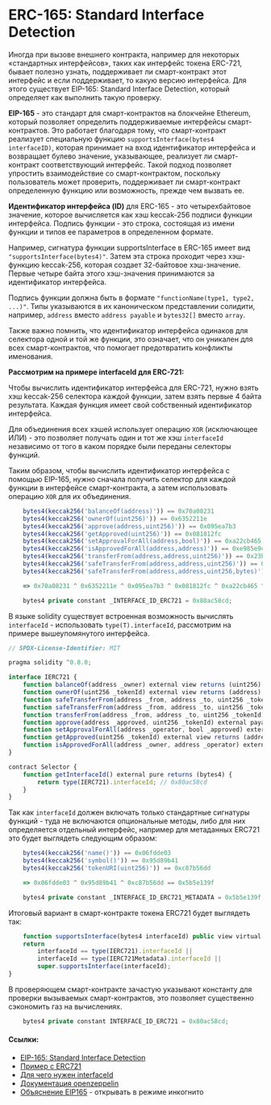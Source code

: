 # ERC-165: Standard Interface Detection

Иногда при вызове внешнего контракта, например для некоторых «стандартных интерфейсов», таких как интерфейс токена ERC-721, бывает полезно узнать, поддерживает ли смарт-контракт этот интерфейс и если поддерживает, то какую версию интерфейса. Для этого существует EIP-165: Standard Interface Detection, который определяет как выполнить такую проверку.

**EIP-165** - это стандарт для смарт-контрактов на блокчейне Ethereum, который позволяет определить поддерживаемые интерфейсы смарт-контрактов. Это работает благодаря тому, что смарт-контракт реализует специальную функцию `supportsInterface(bytes4 interfaceID)`, которая принимает на вход  идентификатор интерфейса и возвращает булево значение, указывающее, реализует ли смарт-контракт соответствующий интерфейс. Такой подход позволяет упростить взаимодействие со смарт-контрактом, поскольку пользователь может проверить, поддерживает ли смарт-контракт определенную функцию или возможность, прежде чем вызвать ее.

**Идентификатор интерфейса (ID)** для ERC-165 - это четырехбайтовое значение, которое вычисляется как хэш keccak-256 подписи функции интерфейса. Подпись функции - это строка, состоящая из имени функции и типов ее параметров в определенном формате.

Например, сигнатура функции supportsInterface в ERC-165 имеет вид `"supportsInterface(bytes4)"`. Затем эта строка проходит через хэш-функцию keccak-256, которая создает 32-байтовое хэш-значение. Первые четыре байта этого хэш-значения принимаются за идентификатор интерфейса.

Подпись функции должна быть в формате `"functionName(type1, type2, ...)"`. Типы указываются в их каноническом представлении солидити, например, `address` вместо `address payable` и `bytes32[]` вместо `array`.

Также важно помнить, что идентификатор интерфейса одинаков для селектора одной и той же функции, это означает, что он уникален для всех смарт-контрактов, что помогает предотвратить конфликты именования.

**Рассмотрим на примере interfaceId для ERC-721:**

Чтобы вычислить идентификатор интерфейса для ERC-721, нужно взять хэш keccak-256 селектора каждой функции, затем взять первые 4 байта результата. Каждая функция имеет свой собственный идентификатор интерфейса.

Для объединения всех хэшей использует операцию `XOR` (исключающее ИЛИ) - это позволяет получать один и тот же хэш `interfaceId` независимо от того в каком порядке были переданы селекторы функций.

Таким образом, чтобы вычислить идентификатор интерфейса с помощью EIP-165, нужно сначала получить селектор для каждой функции в интерфейсе смарт-контракта, а затем использовать операцию `XOR` для их объединения.

```js
    bytes4(keccak256('balanceOf(address)')) == 0x70a08231
    bytes4(keccak256('ownerOf(uint256)')) == 0x6352211e
    bytes4(keccak256('approve(address,uint256)')) == 0x095ea7b3
    bytes4(keccak256('getApproved(uint256)')) == 0x081812fc
    bytes4(keccak256('setApprovalForAll(address,bool)')) == 0xa22cb465
    bytes4(keccak256('isApprovedForAll(address,address)')) == 0xe985e9c5
    bytes4(keccak256('transferFrom(address,address,uint256)')) == 0x23b872dd
    bytes4(keccak256('safeTransferFrom(address,address,uint256)')) == 0x42842e0e
    bytes4(keccak256('safeTransferFrom(address,address,uint256,bytes)')) == 0xb88d4fde

    => 0x70a08231 ^ 0x6352211e ^ 0x095ea7b3 ^ 0x081812fc ^ 0xa22cb465 ^ 0xe985e9c ^ 0x23b872dd ^ 0x42842e0e ^ 0xb88d4fde == 0x80ac58cd

    bytes4 private constant _INTERFACE_ID_ERC721 = 0x80ac58cd;
```

В языке solidity существует встроенная возможность вычислять `interfaceId` - использовать `type(T).interfaceId`, рассмотрим на примере вышеупомянутого интерфейса.

```js
// SPDX-License-Identifier: MIT

pragma solidity ^0.8.0;

interface IERC721 {
	function balanceOf(address _owner) external view returns (uint256);
	function ownerOf(uint256 _tokenId) external view returns (address);
	function safeTransferFrom(address _from, address _to, uint256 _tokenId, bytes memory data) external payable;
	function safeTransferFrom(address _from, address _to, uint256 _tokenId) external payable;
	function transferFrom(address _from, address _to, uint256 _tokenId) external payable;
	function approve(address _approved, uint256 _tokenId) external payable;
	function setApprovalForAll(address _operator, bool _approved) external;
	function getApproved(uint256 _tokenId) external view returns (address);
	function isApprovedForAll(address _owner, address _operator) external view returns (bool);
}

contract Selector {
	function getInterfaceId() external pure returns (bytes4) {
		return type(IERC721).interfaceId; // 0x80ac58cd
	}
}
```

Так как `interfaceId` должен включать только стандартные сигнатуры функций - туда не включаются опциональные методы, либо для них определяется отдельный интерфейс, например для метаданных ERC721 это будет выглядеть следующим образом:

```js
    bytes4(keccak256('name()')) == 0x06fdde03
    bytes4(keccak256('symbol()')) == 0x95d89b41
    bytes4(keccak256('tokenURI(uint256)')) == 0xc87b56dd

    => 0x06fdde03 ^ 0x95d89b41 ^ 0xc87b56dd == 0x5b5e139f

    bytes4 private constant _INTERFACE_ID_ERC721_METADATA = 0x5b5e139f;
```

Итоговый вариант в смарт-контракте токена ERC721 будет выглядеть так:

```js
	function supportsInterface(bytes4 interfaceId) public view virtual override(ERC165, IERC165) returns (bool) {
	return
		interfaceId == type(IERC721).interfaceId ||
		interfaceId == type(IERC721Metadata).interfaceId ||
		super.supportsInterface(interfaceId);
}
```

В проверяющем смарт-контракте зачастую указывают константу для проверки вызываемых смарт-контрактов, это позволяет существенно сэкономить газ на вычислениях.

```js
	bytes4 private constant INTERFACE_ID_ERC721 = 0x80ac58cd;
```

#### Ссылки:
- [EIP-165: Standard Interface Detection](https://eips.ethereum.org/EIPS/eip-165)
- [Пример с ERC721](https://ethereum.stackexchange.com/questions/82822/obtaining-erc721-interface-ids)
- [Для чего нужен interfaceId](https://ethereum.stackexchange.com/questions/71560/erc721-interface-id-registration)
- [Документация openzeppelin](https://docs.openzeppelin.com/contracts/4.x/api/utils#introspection)
- [Объяснение EIP165](https://medium.com/@chiqing/ethereum-standard-erc165-explained-63b54ca0d273) - открывать в режиме инкогнито